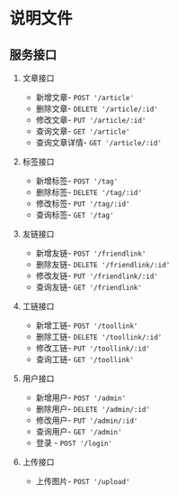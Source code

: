 # 说明文件

## 服务接口

1. 文章接口

   - 新增文章- `POST '/article'`
   - 删除文章- `DELETE '/article/:id'`
   - 修改文章- `PUT '/article/:id'`
   - 查询文章- `GET '/article'`
   - 查询文章详情- `GET '/article/:id'`

2. 标签接口

   - 新增标签- `POST '/tag'`
   - 删除标签- `DELETE '/tag/:id'`
   - 修改标签- `PUT '/tag/:id'`
   - 查询标签- `GET '/tag'`

3. 友链接口

   - 新增友链- `POST '/friendlink'`
   - 删除友链- `DELETE '/friendlink/:id'`
   - 修改友链- `PUT '/friendlink/:id'`
   - 查询友链- `GET '/friendlink'`

4. 工链接口

   - 新增工链- `POST '/toollink'`
   - 删除工链- `DELETE '/toollink/:id'`
   - 修改工链- `PUT '/toollink/:id'`
   - 查询工链- `GET '/toollink'`

5. 用户接口

   - 新增用户- `POST '/admin'`
   - 删除用户- `DELETE '/admin/:id'`
   - 修改用户- `PUT '/admin/:id'`
   - 查询用户- `GET '/admin'`
   - 登录 - `POST '/login'`

6. 上传接口

   - 上传图片- `POST '/upload'`
